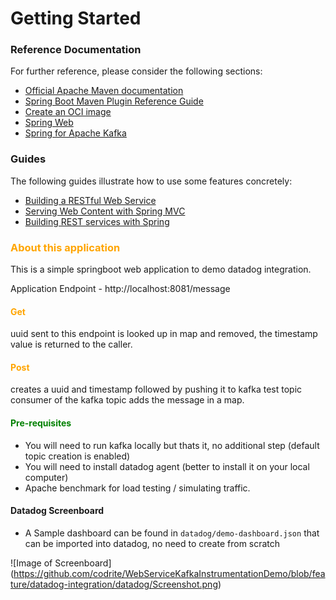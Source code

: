 # Getting Started

### Reference Documentation
For further reference, please consider the following sections:

* [Official Apache Maven documentation](https://maven.apache.org/guides/index.html)
* [Spring Boot Maven Plugin Reference Guide](https://docs.spring.io/spring-boot/docs/2.4.0/maven-plugin/reference/html/)
* [Create an OCI image](https://docs.spring.io/spring-boot/docs/2.4.0/maven-plugin/reference/html/#build-image)
* [Spring Web](https://docs.spring.io/spring-boot/docs/2.4.0/reference/htmlsingle/#boot-features-developing-web-applications)
* [Spring for Apache Kafka](https://docs.spring.io/spring-boot/docs/2.4.0/reference/htmlsingle/#boot-features-kafka)

### Guides
The following guides illustrate how to use some features concretely:

* [Building a RESTful Web Service](https://spring.io/guides/gs/rest-service/)
* [Serving Web Content with Spring MVC](https://spring.io/guides/gs/serving-web-content/)
* [Building REST services with Spring](https://spring.io/guides/tutorials/bookmarks/)

### <span style="color:orange"> About this application <span>
This is a simple springboot web application to demo datadog integration.

Application  Endpoint - http://localhost:8081/message

#### <span style="color:orange">Get</span>
  uuid sent to this endpoint is looked up in map and removed, the timestamp value is returned to the caller.

#### <span style="color:orange">Post</span>
  creates a uuid and timestamp followed by pushing it to kafka test topic
  consumer of the kafka topic adds the message in a map.

#### <span style="color:green">Pre-requisites<span>
- You will need to run kafka locally but thats it, no additional step (default topic creation is enabled)
- You will need to install datadog agent (better to install it on your local computer)
- Apache benchmark for load testing / simulating traffic.

#### Datadog Screenboard
- A Sample dashboard can be found in `datadog/demo-dashboard.json` that can be imported into datadog, no need to create from scratch

![Image of Screenboard]
(https://github.com/codrite/WebServiceKafkaInstrumentationDemo/blob/feature/datadog-integration/datadog/Screenshot.png)
